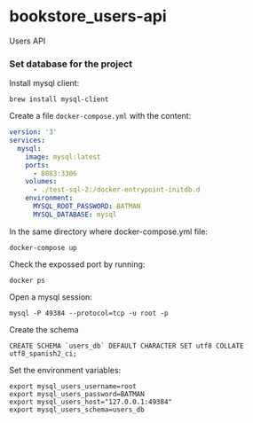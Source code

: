 # bookstore_users-api
Users API

### Set database for the project
Install mysql client:
```shell
brew install mysql-client
```

Create a file `docker-compose.yml` with the content:
```yaml
version: '3'
services:
  mysql:
    image: mysql:latest
    ports:
      - 8083:3306
    volumes:
      - ./test-sql-2:/docker-entrypoint-initdb.d
    environment:
      MYSQL_ROOT_PASSWORD: BATMAN
      MYSQL_DATABASE: mysql
```

In the same directory where docker-compose.yml file:
```shell
docker-compose up
```

Check the expossed port by running:
```shell
docker ps
```

Open a mysql session:
```shell
mysql -P 49384 --protocol=tcp -u root -p
```

Create the schema
```shell
CREATE SCHEMA `users_db` DEFAULT CHARACTER SET utf8 COLLATE utf8_spanish2_ci;
```

Set the environment variables:
```shell
export mysql_users_username=root
export mysql_users_password=BATMAN
export mysql_users_host="127.0.0.1:49384"
export mysql_users_schema=users_db
```
